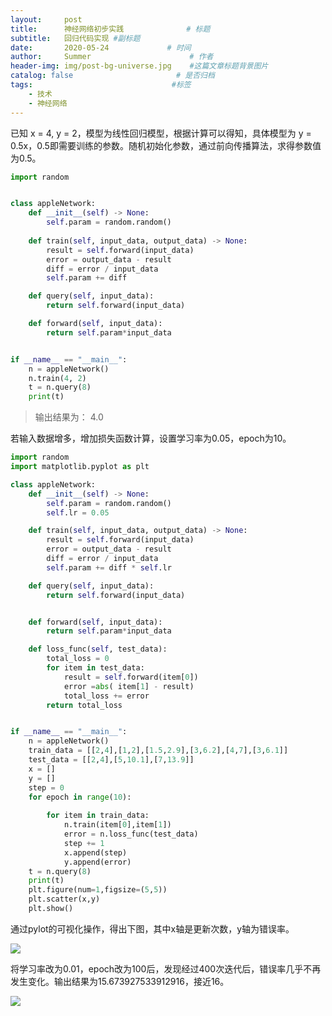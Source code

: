 ```yaml
---
layout:     post                   
title:      神经网络初步实践              # 标题 
subtitle:   回归代码实现 #副标题
date:       2020-05-24             # 时间
author:     Summer                      # 作者
header-img: img/post-bg-universe.jpg    #这篇文章标题背景图片
catalog: false                       # 是否归档
tags:                               #标签
    - 技术
    - 神经网络
---
```


已知 x = 4, y = 2，模型为线性回归模型，根据计算可以得知，具体模型为 y = 0.5x，0.5即需要训练的参数。随机初始化参数，通过前向传播算法，求得参数值为0.5。  



```python
import random


class appleNetwork:
    def __init__(self) -> None:
        self.param = random.random()
        
    def train(self, input_data, output_data) -> None:
        result = self.forward(input_data)
        error = output_data - result
        diff = error / input_data
        self.param += diff

    def query(self, input_data):
        return self.forward(input_data)

    def forward(self, input_data):
        return self.param*input_data


if __name__ == "__main__":
    n = appleNetwork()
    n.train(4, 2)
    t = n.query(8)
    print(t)

```  

>  输出结果为： 4.0   


若输入数据增多，增加损失函数计算，设置学习率为0.05，epoch为10。  


```python
import random
import matplotlib.pyplot as plt

class appleNetwork:
    def __init__(self) -> None:
        self.param = random.random()
        self.lr = 0.05

    def train(self, input_data, output_data) -> None:
        result = self.forward(input_data)
        error = output_data - result
        diff = error / input_data
        self.param += diff * self.lr

    def query(self, input_data):
        return self.forward(input_data)


    def forward(self, input_data):
        return self.param*input_data

    def loss_func(self, test_data):
        total_loss = 0
        for item in test_data:
            result = self.forward(item[0])
            error =abs( item[1] - result)
            total_loss += error
        return total_loss


if __name__ == "__main__":
    n = appleNetwork()
    train_data = [[2,4],[1,2],[1.5,2.9],[3,6.2],[4,7],[3,6.1]]
    test_data = [[2,4],[5,10.1],[7,13.9]]
    x = []
    y = []
    step = 0
    for epoch in range(10):
        
        for item in train_data:
            n.train(item[0],item[1])
            error = n.loss_func(test_data)
            step += 1
            x.append(step)
            y.append(error)
    t = n.query(8)
    print(t)
    plt.figure(num=1,figsize=(5,5))
    plt.scatter(x,y)
    plt.show()
```

通过pylot的可视化操作，得出下图，其中x轴是更新次数，y轴为错误率。    

![](https://www.hualigs.cn/image/60ab4da57bfad.jpg)  



将学习率改为0.01，epoch改为100后，发现经过400次迭代后，错误率几乎不再发生变化。输出结果为15.673927533912916，接近16。  


![](https://www.hualigs.cn/image/60ab4da593c60.jpg)
